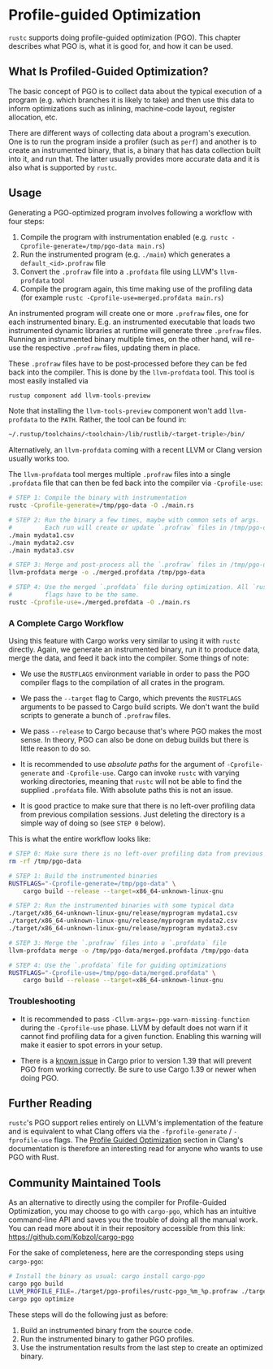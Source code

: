# Profile-guided Optimization

`rustc` supports doing profile-guided optimization (PGO).
This chapter describes what PGO is, what it is good for, and how it can be used.

## What Is Profiled-Guided Optimization?

The basic concept of PGO is to collect data about the typical execution of
a program (e.g. which branches it is likely to take) and then use this data
to inform optimizations such as inlining, machine-code layout,
register allocation, etc.

There are different ways of collecting data about a program's execution.
One is to run the program inside a profiler (such as `perf`) and another
is to create an instrumented binary, that is, a binary that has data
collection built into it, and run that.
The latter usually provides more accurate data and it is also what is
supported by `rustc`.

## Usage

Generating a PGO-optimized program involves following a workflow with four steps:

1. Compile the program with instrumentation enabled
   (e.g. `rustc -Cprofile-generate=/tmp/pgo-data main.rs`)
2. Run the instrumented program (e.g. `./main`) which generates a
   `default_<id>.profraw` file
3. Convert the `.profraw` file into a `.profdata` file using
   LLVM's `llvm-profdata` tool
4. Compile the program again, this time making use of the profiling data
   (for example `rustc -Cprofile-use=merged.profdata main.rs`)

An instrumented program will create one or more `.profraw` files, one for each
instrumented binary. E.g. an instrumented executable that loads two instrumented
dynamic libraries at runtime will generate three `.profraw` files. Running an
instrumented binary multiple times, on the other hand, will re-use the
respective `.profraw` files, updating them in place.

These `.profraw` files have to be post-processed before they can be fed back
into the compiler. This is done by the `llvm-profdata` tool. This tool
is most easily installed via

```bash
rustup component add llvm-tools-preview
```

Note that installing the `llvm-tools-preview` component won't add
`llvm-profdata` to the `PATH`. Rather, the tool can be found in:

```bash
~/.rustup/toolchains/<toolchain>/lib/rustlib/<target-triple>/bin/
```

Alternatively, an `llvm-profdata` coming with a recent LLVM or Clang
version usually works too.

The `llvm-profdata` tool merges multiple `.profraw` files into a single
`.profdata` file that can then be fed back into the compiler via
`-Cprofile-use`:

```bash
# STEP 1: Compile the binary with instrumentation
rustc -Cprofile-generate=/tmp/pgo-data -O ./main.rs

# STEP 2: Run the binary a few times, maybe with common sets of args.
#         Each run will create or update `.profraw` files in /tmp/pgo-data
./main mydata1.csv
./main mydata2.csv
./main mydata3.csv

# STEP 3: Merge and post-process all the `.profraw` files in /tmp/pgo-data
llvm-profdata merge -o ./merged.profdata /tmp/pgo-data

# STEP 4: Use the merged `.profdata` file during optimization. All `rustc`
#         flags have to be the same.
rustc -Cprofile-use=./merged.profdata -O ./main.rs
```

### A Complete Cargo Workflow

Using this feature with Cargo works very similar to using it with `rustc`
directly. Again, we generate an instrumented binary, run it to produce data,
merge the data, and feed it back into the compiler. Some things of note:

- We use the `RUSTFLAGS` environment variable in order to pass the PGO compiler
  flags to the compilation of all crates in the program.

- We pass the `--target` flag to Cargo, which prevents the `RUSTFLAGS`
  arguments to be passed to Cargo build scripts. We don't want the build
  scripts to generate a bunch of `.profraw` files.

- We pass `--release` to Cargo because that's where PGO makes the most sense.
  In theory, PGO can also be done on debug builds but there is little reason
  to do so.

- It is recommended to use *absolute paths* for the argument of
  `-Cprofile-generate` and `-Cprofile-use`. Cargo can invoke `rustc` with
  varying working directories, meaning that `rustc` will not be able to find
  the supplied `.profdata` file. With absolute paths this is not an issue.

- It is good practice to make sure that there is no left-over profiling data
  from previous compilation sessions. Just deleting the directory is a simple
  way of doing so (see `STEP 0` below).

This is what the entire workflow looks like:

```bash
# STEP 0: Make sure there is no left-over profiling data from previous runs
rm -rf /tmp/pgo-data

# STEP 1: Build the instrumented binaries
RUSTFLAGS="-Cprofile-generate=/tmp/pgo-data" \
    cargo build --release --target=x86_64-unknown-linux-gnu

# STEP 2: Run the instrumented binaries with some typical data
./target/x86_64-unknown-linux-gnu/release/myprogram mydata1.csv
./target/x86_64-unknown-linux-gnu/release/myprogram mydata2.csv
./target/x86_64-unknown-linux-gnu/release/myprogram mydata3.csv

# STEP 3: Merge the `.profraw` files into a `.profdata` file
llvm-profdata merge -o /tmp/pgo-data/merged.profdata /tmp/pgo-data

# STEP 4: Use the `.profdata` file for guiding optimizations
RUSTFLAGS="-Cprofile-use=/tmp/pgo-data/merged.profdata" \
    cargo build --release --target=x86_64-unknown-linux-gnu
```

### Troubleshooting

- It is recommended to pass `-Cllvm-args=-pgo-warn-missing-function` during the
  `-Cprofile-use` phase. LLVM by default does not warn if it cannot find
  profiling data for a given function. Enabling this warning will make it
  easier to spot errors in your setup.

- There is a [known issue](https://github.com/rust-lang/cargo/issues/7416) in
  Cargo prior to version 1.39 that will prevent PGO from working correctly. Be
  sure to use Cargo 1.39 or newer when doing PGO.

## Further Reading

`rustc`'s PGO support relies entirely on LLVM's implementation of the feature
and is equivalent to what Clang offers via the `-fprofile-generate` /
`-fprofile-use` flags. The [Profile Guided Optimization][clang-pgo] section
in Clang's documentation is therefore an interesting read for anyone who wants
to use PGO with Rust.

[clang-pgo]: https://clang.llvm.org/docs/UsersManual.html#profile-guided-optimization

## Community Maintained Tools

As an alternative to directly using the compiler for Profile-Guided Optimization,
you may choose to go with `cargo-pgo`, which has an intuitive command-line API
and saves you the trouble of doing all the manual work. You can read more about
it in their repository accessible from this link: https://github.com/Kobzol/cargo-pgo

For the sake of completeness, here are the corresponding steps using `cargo-pgo`:

```bash
# Install the binary as usual: cargo install cargo-pgo
cargo pgo build
LLVM_PROFILE_FILE=./target/pgo-profiles/rustc-pgo_%m_%p.profraw ./target/x86_64-unknown-linux-gnu/release/myprogram
cargo pgo optimize
```

These steps will do the following just as before:

1. Build an instrumented binary from the source code.
2. Run the instrumented binary to gather PGO profiles.
3. Use the instrumentation results from the last step to create an optimized binary.

